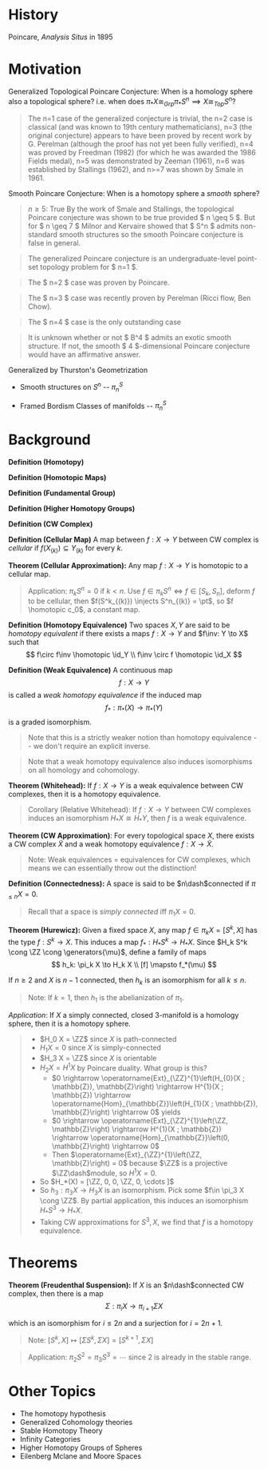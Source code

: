 # History

Poincare, *Analysis Situs* in 1895

# Motivation

Generalized Topological Poincare Conjecture: When is a homology sphere also a topological sphere? i.e. when does $\pi_* X \cong_{Grp} \pi_* S^n \implies X \cong_{Top} S^n$?

> The n=1 case of the generalized conjecture is trivial, the n=2 case is classical (and was known to 19th century mathematicians), n=3 (the original conjecture) appears to have been proved by recent work by G. Perelman (although the proof has not yet been fully verified), n=4 was proved by Freedman (1982) (for which he was awarded the 1986 Fields medal), n=5 was demonstrated by Zeeman (1961), n=6 was established by Stallings (1962), and n>=7 was shown by Smale in 1961.

Smooth Poincare Conjecture: When is a homotopy sphere a *smooth* sphere?

> $n \geq 5$: True 
> By the work of Smale and Stallings, the topological Poincare conjecture was shown to be true provided $ n \geq 5 $. But for $ n \geq 7 $ Milnor and Kervaire showed that $ S^n $ admits non-standard smooth structures so the smooth Poincare conjecture is false in general.

> The generalized Poincare conjecture is an undergraduate-level point-set topology problem for $ n=1 $.

> The $ n=2 $ case was proven by Poincare.

> The $ n=3 $ case was recently proven by Perelman (Ricci flow, Ben Chow).

> The $ n=4 $ case is the only outstanding case

> It is unknown whether or not $ B^4 $ admits an exotic smooth structure. If not, the smooth $ 4 $-dimensional Poincare conjecture would have an affirmative answer.

Generalized by Thurston's Geometrization

- Smooth structures on $S^n$ -- $\pi_n^S$

- Framed Bordism Classes of manifolds -- $\pi_n^S$

# Background

**Definition (Homotopy)**

**Definition (Homotopic Maps)**

**Definition (Fundamental Group)**

**Definition (Higher Homotopy Groups)**

**Definition (CW Complex)**

**Definition (Cellular Map)**
A map between $f:X \to Y$ between CW complex is *cellular* if $f(X_{(k)}) \subseteq Y_{(k)}$ for every $k$.

**Theorem (Cellular Approximation):**
Any map $f: X \to Y$ is homotopic to a cellular map.

> Application: $\pi_k S^n = 0$ if $k < n$. Use $f\in \pi_kS^n \iff f\in [S_k, S_n]$, deform $f$ to be cellular, then $f(S^k_{(k)}) \injects S^n_{(k)} = \pt$, so $f \homotopic c_0$, a constant map.

**Definition (Homotopy Equivalence)**
Two spaces $X, Y$ are said to be *homotopy equivalent* if there exists a maps $f: X \to Y$ and $f\inv: Y \to X$ such that
$$
f\circ f\inv \homotopic \id_Y \\
f\inv \circ f \homotopic \id_X
$$

**Definition (Weak Equivalence)**
A continuous map
$$
f: X \to Y 
$$
is called a *weak homotopy equivalence* if the induced map
$$
f_*: \pi_*(X) \to \pi_*(Y)
$$
is a graded isomorphism.

> Note that this is a strictly weaker notion than homotopy equivalence -- we don't require an explicit inverse.

> Note that a weak homotopy equivalence also induces isomorphisms on all homology and cohomology.

**Theorem (Whitehead):**
If $f: X\to Y$ is a weak equivalence between CW complexes, then it is a homotopy equivalence.

> Corollary (Relative Whitehead): If $f:X\to Y$ between CW complexes induces an isomorphism $H_* X \cong H_* Y$, then $f$ is a weak equivalence.

**Theorem (CW Approximation)**:
For every topological space $X$, there exists a CW complex $\tilde X$ and a weak homotopy equivalence $f: X \to \tilde X$.

> Note: Weak equivalences = equivalences for CW complexes, which means we can essentially throw out the distinction!


**Definition (Connectedness):**
A space is said to be $n\dash$connected if $\pi_{\leq n} X = 0$.

> Recall that a space is *simply connected* iff $\pi_1 X = 0$.

**Theorem (Hurewicz):**
Given a fixed space $X$, any map $f \in \pi_kX = [S^k, X]$ has the type $f: S^k \to X$. This induces a map $f_*: H_* S^k \to H_* X$. Since $H_k S^k \cong \ZZ \cong \generators{\mu}$, define a family of maps
$$
h_k: \pi_k X \to H_k X \\
[f] \mapsto f_*(\mu)
$$

If $n\geq 2$ and $X$ is $n-1$ connected, then $h_k$ is an isomorphism for all $k\leq n$.

> Note: If $k=1$, then $h_1$ is the abelianization of $\pi_1$.

*Application*: If $X$ a simply connected, closed 3-manifold is a homology sphere, then it is a homotopy sphere. 

> - $H_0 X = \ZZ$ since $X$ is path-connected
> - $H_1 X = 0$ since $X$ is simply-connected
> - $H_3 X = \ZZ$ since $X$ is orientable
> - $H_2 X = H^1 X$ by Poincare duality. What group is this?
>   - $0 \rightarrow \operatorname{Ext}_{\ZZ}^{1}\left(H_{0}(X ; \mathbb{Z}), \mathbb{Z}\right) \rightarrow H^{1}(X ; \mathbb{Z}) \rightarrow \operatorname{Hom}_{\mathbb{Z}}\left(H_{1}(X ; \mathbb{Z}), \mathbb{Z}\right) \rightarrow 0$ yields
>   - $0 \rightarrow \operatorname{Ext}_{\ZZ}^{1}\left(\ZZ, \mathbb{Z}\right) \rightarrow H^{1}(X ; \mathbb{Z}) \rightarrow \operatorname{Hom}_{\mathbb{Z}}\left(0, \mathbb{Z}\right) \rightarrow 0$
>   - Then $\operatorname{Ext}_{\ZZ}^{1}\left(\ZZ, \mathbb{Z}\right) = 0$ because $\ZZ$ is a projective $\ZZ\dash$module, so $H^1 X = 0$.
> - So $H_*(X) = [\ZZ, 0, 0, \ZZ, 0, \cdots ]$
> - So $h_3: \pi_3 X \to H_3 X$ is an isomorphism. Pick some $f\in \pi_3 X \cong \ZZ$. By partial application, this induces an isomorphism $H_* S^3 \to H_* X$.
> - Taking CW approximations for $S^3, X$, we find that $f$ is a homotopy equivalence.

# Theorems


**Theorem (Freudenthal Suspension):**
If $X$ is an $n\dash$connected CW complex, then there is a map
$$
\Sigma: \pi_i X \to \pi_{i+1}\Sigma X
$$

which is an isomorphism for $i \leq 2n$ and a surjection for $i=2n+1$.

> Note: $[S^k, X] \mapsto [\Sigma S^k, \Sigma X] = [S^{k+1}, \Sigma X]$

> Application: $\pi_2 S^2 = \pi_3 S^3 = \cdots$ since $2$ is already in the stable range.


# Other Topics

- The homotopy hypothesis
- Generalized Cohomology theories
- Stable Homotopy Theory
- Infinity Categories
- Higher Homotopy Groups of Spheres
- Eilenberg Mclane and Moore Spaces